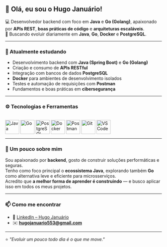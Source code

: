 ## 👋 Olá, eu sou o Hugo Januário!

💻 Desenvolvedor backend com foco em **Java** e **Go (Golang)**, apaixonado por **APIs REST**, **boas práticas de código** e **arquiteturas escaláveis**.  
🚀 Buscando evoluir diariamente em **Java**, **Go**, **Docker** e **PostgreSQL**.

---

### 🧠 Atualmente estudando
- Desenvolvimento backend com **Java (Spring Boot)** e **Go (Golang)**  
- Criação e consumo de **APIs RESTful**  
- Integração com bancos de dados **PostgreSQL**  
- **Docker** para ambientes de desenvolvimento isolados  
- Testes e automação de requisições com **Postman**  
- Fundamentos e boas práticas em **cibersegurança**

---

### ⚙️ Tecnologias e Ferramentas
<div style="display: inline_block"><br>
  <img align="center" alt="Java" height="45" width="45" src="https://cdn.jsdelivr.net/gh/devicons/devicon/icons/java/java-original.svg">
  <img align="center" alt="Go" height="45" width="45" src="https://cdn.jsdelivr.net/gh/devicons/devicon/icons/go/go-original.svg">
  <img align="center" alt="PostgreSQL" height="45" width="45" src="https://cdn.jsdelivr.net/gh/devicons/devicon/icons/postgresql/postgresql-original.svg">
  <img align="center" alt="Docker" height="45" width="45" src="https://cdn.jsdelivr.net/gh/devicons/devicon/icons/docker/docker-original.svg">
  <img align="center" alt="Postman" height="45" width="45" src="https://cdn.jsdelivr.net/gh/devicons/devicon/icons/postman/postman-original.svg">
  <img align="center" alt="Git" height="45" width="45" src="https://cdn.jsdelivr.net/gh/devicons/devicon/icons/git/git-original.svg">
  <img align="center" alt="VSCode" height="45" width="45" src="https://cdn.jsdelivr.net/gh/devicons/devicon/icons/vscode/vscode-original.svg">
</div>

---

### 🧩 Um pouco sobre mim
Sou apaixonado por **backend**, gosto de construir soluções performáticas e seguras.  
Tenho como foco principal o **ecossistema Java**, explorando também **Go** como alternativa leve e eficiente para microsserviços.  
Acredito que **a melhor forma de aprender é construindo** — e busco aplicar isso em todos os meus projetos.

---

### 📫 Como me encontrar
- 💼 [LinkedIn – Hugo Januário](https://www.linkedin.com/in/hugo-janu%C3%A1rio-679706244/)  
- ✉️ **hugojanuario553@gmail.com**

---

⭐ *"Evoluir um pouco todo dia é o que me move."*
